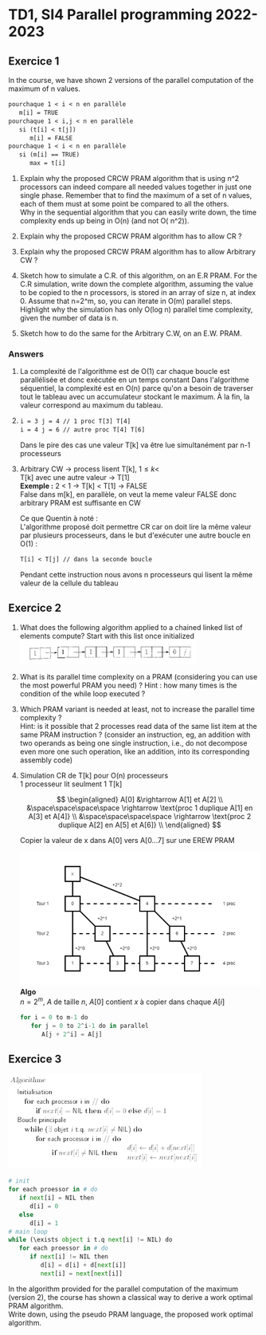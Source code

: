 # TD1, SI4 Parallel programming 2022-2023

## Exercice 1

In the course, we have shown 2 versions of the parallel computation of the maximum of n values.

```txt
pourchaque 1 < i < n en parallèle 
   m[i] = TRUE 
pourchaque 1 < i,j < n en parallèle 
   si (t[i] < t[j])
      m[i] = FALSE
pourchaque 1 < i < n en parallèle 
   si (m[i] == TRUE)
      max = t[i] 
```

1. Explain why the proposed CRCW PRAM algorithm that is using n^2 processors can indeed compare all needed values
   together in just one single phase. Remember that to find the maximum of a set of n values, each of them must at some
   point be compared to all the others.  
   Why in the sequential algorithm that you can easily write down, the time complexity ends up being in O(n) (and not O(
   n^2)).

2. Explain why the proposed CRCW PRAM algorithm has to allow CR ?

3. Explain why the proposed CRCW PRAM algorithm has to allow Arbitrary CW ?

4. Sketch how to simulate a C.R. of this algorithm, on an E.R PRAM. For the C.R simulation, write down the complete
   algorithm, assuming the value to be copied to the n processors, is stored in an array of size n, at index 0. Assume
   that n=2^m, so, you can iterate in O(m) parallel steps. Highlight why the simulation has only O(log n) parallel time
   complexity, given the number of data is n.

5. Sketch how to do the same for the Arbitrary C.W, on an E.W. PRAM.

### Answers

1. La complexité de l'algorithme est de O(1) car chaque boucle est parallélisée et donc exécutée en un temps constant
   Dans l'algorithme séquentiel, la complexité est en O(n) parce qu'on a besoin de traverser tout le tableau avec un
   accumulateur stockant le maximum. À la fin, la valeur correspond au maximum du tableau.

2. ```txt
   i = 3 j = 4 // 1 proc T[3] T[4]   
   i = 4 j = 6 // autre proc T[4] T[6]
   ```

   Dans le pire des cas une valeur T[k] va être lue simultanément par n-1 processeurs

3. Arbitrary CW $\rightarrow$ process lisent T[k], $1 \leq k \lt$  
   T[k] avec une autre valeur $\rightarrow$ T[1]  
   **Exemple :** 2 < 1 $\rightarrow$ T[k] < T[1] $\rightarrow$ FALSE  
   False dans m[k], en parallèle, on veut la meme valeur FALSE donc arbitrary  PRAM est suffisante en CW

   Ce que Quentin à noté :  
   L'algorithme proposé doit permettre CR car on doit lire la même valeur par plusieurs processeurs, dans le but d'exécuter une autre boucle en O(1) :

   ```txt
   T[i] < T[j] // dans la seconde boucle
   ```

   Pendant cette instruction nous avons n processeurs qui lisent la même valeur de la cellule du tableau

## Exercice 2

1. What does the following algorithm applied to a chained linked list of elements compute?
   Start with this list once initialized
   ![linked list](image-000.png)
2. What is its parallel time complexity on a PRAM (considering you can use the most powerful PRAM you need) ? Hint : how
   many times is the condition of the while loop executed ?
3. Which PRAM variant is needed at least, not to increase the parallel time complexity ?  
   Hint: is it possible that 2 processes read data of the same list item at the same PRAM instruction ? (consider an
   instruction, eg, an addition with two operands as being one single instruction, i.e., do not decompose even more one
   such operation, like an addition, into its corresponding assembly code)

4. Simulation CR de T[k] pour O(n) processeurs  
   1 processeur lit seulment 1 T[k]  

   $$
   \begin{aligned}
   A[0] &\rightarrow A[1] et A[2] \\
   &\space\space\space\space \rightarrow \text{proc 1 duplique A[1] en A[3] et A[4]} \\
   &\space\space\space\space \rightarrow \text{proc 2 duplique A[2] en A[5] et A[6]} \\
   \end{aligned}
   $$

   Copier la valeur de x dans A[0] vers A[0...7] sur une EREW PRAM

   ![diagramme question 4](question4.drawio.png)
   **Algo**  
   $n = 2^m$, $A$ de taille $n$, $A[0]$ contient $x$ à copier dans chaque $A[i]$  

   ```py
   for i = 0 to m-1 do
      for j = 0 to 2^i-1 do in parallel
         A[j + 2^i] = A[j]
   ```

## Exercice 3

![algorithme](image-001.png)

```py
# init 
for each proessor in # do
   if next[i] = NIL then 
      d[i] = 0 
   else 
      d[i] = 1
# main loop
while (\exists object i t.q next[i] != NIL) do
   for each proessor in # do
      if next[i] != NIL then
         d[i] = d[i] + d[next[i]]
         next[i] = next[next[i]]
```

In the algorithm provided for the parallel computation of the maximum (version 2), the course has shown a classical way
to derive a work optimal PRAM algorithm.  
Write down, using the pseudo PRAM language, the proposed work optimal algorithm.
